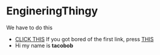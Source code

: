 # EngineringThingy
We have to do this

* [CLICK THIS](https://www.markdownguide.org/cheat-sheet/)
If you got bored of the first link, press [THIS](https://guides.github.com/pdfs/markdown-cheatsheet-online.pdf)
* Hi my name is **tacobob**
